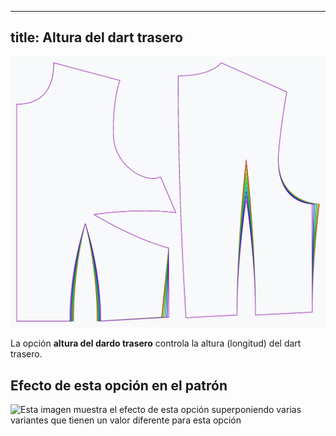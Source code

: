 ***

## title: Altura del dart trasero

![El efecto de la altura del dardo posterior en el patrón](sample.png)

La opción **altura del dardo trasero** controla la altura (longitud) del dart trasero.

## Efecto de esta opción en el patrón

![Esta imagen muestra el efecto de esta opción superponiendo varias variantes que tienen un valor diferente para esta opción](bella\_backdartheight\_sample.svg "Efecto de esta opción en el patrón")
